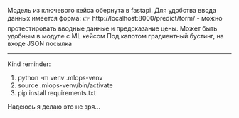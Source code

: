 Модель из ключевого кейса обернута в fastapi. Для удобства ввода данных имеется форма:
👉 http://localhost:8000/predict/form/  - можно протестировать вводные данные и предсказание цены. Может быть удобным в модуле с ML кейсом
Под капотом градиентный бустинг, на входе JSON посылка 

_________________________________________________________________________________________

Kind reminder:

1. python -m venv .mlops-venv
2. source .mlops-venv/bin/activate
3. pip install requirements.txt

Надеюсь я делаю это не зря...
